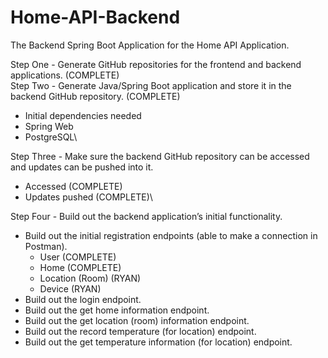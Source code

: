 # Home-API-Backend
The Backend Spring Boot Application for the Home API Application.


Step One - Generate GitHub repositories for the frontend and backend applications. (COMPLETE)\
Step Two - Generate Java/Spring Boot application and store it in the backend GitHub repository. (COMPLETE)
- Initial dependencies needed
- Spring Web
- PostgreSQL\

Step Three - Make sure the backend GitHub repository can be accessed and updates can be pushed into it.
- Accessed (COMPLETE)
- Updates pushed (COMPLETE)\

Step Four - Build out the backend application’s initial functionality.
- Build out the initial registration endpoints (able to make a connection in Postman).
  - User (COMPLETE)
  - Home (COMPLETE)
  - Location (Room) (RYAN)
  - Device (RYAN)
- Build out the login endpoint.
- Build out the get home information endpoint.
- Build out the get location (room) information endpoint.
- Build out the record temperature (for location) endpoint.
- Build out the get temperature information (for location) endpoint.